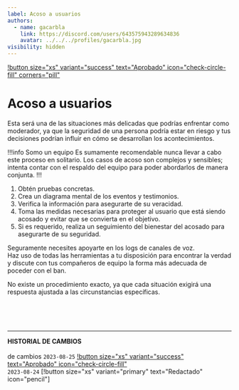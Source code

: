 ```yaml
---
label: Acoso a usuarios
authors:
  - name: gacarbla
    link: https://discord.com/users/643575943289634836
    avatar: ../../../profiles/gacarbla.jpg
visibility: hidden
---
```

[!button size="xs" variant="success" text="Aprobado" icon="check-circle-fill" corners="pill"](../../../info/contenido_aprobado/contenido_aprobado.md)

# Acoso a usuarios

Esta será una de las situaciones más delicadas que podrías enfrentar como moderador, ya que la seguridad de una persona podría estar en riesgo y tus decisiones podrían influir en cómo se desarrollan los acontecimientos.

!!!info Somo un equipo
Es sumamente recomendable nunca llevar a cabo este proceso en solitario. Los casos de acoso son complejos y sensibles; intenta contar con el respaldo del equipo para poder abordarlos de manera conjunta.
!!!

1. Obtén pruebas concretas.
2. Crea un diagrama mental de los eventos y testimonios.
3. Verifica la información para asegurarte de su veracidad.
4. Toma las medidas necesarias para proteger al usuario que está siendo acosado y evitar que se convierta en el objetivo.
5. Si es requerido, realiza un seguimiento del bienestar del acosado para asegurarte de su seguridad.

Seguramente necesites apoyarte en los logs de canales de voz.<br>Haz uso de todas las herramientas a tu disposición para encontrar la verdad y discute con tus compañeros de equipo la forma más adecuada de poceder con el ban.

No existe un procedimiento exacto, ya que cada situación exigirá una respuesta ajustada a las circunstancias específicas.

<br><br><br>
** **
**HISTORIAL DE CAMBIOS**<br><br> de cambios
`2023-08-25` [!button size="xs" variant="success" text="Aprobado" icon="check-circle-fill"](../../../info/contenido_aprobado/contenido_aprobado.md)<br>
`2023-08-24` [!button size="xs" variant="primary" text="Redactado" icon="pencil"]